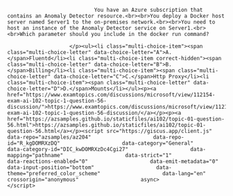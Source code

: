<p class="card-text">
							
								You have an Azure subscription that contains an Anomaly Detector resource.<br><br>You deploy a Docker host server named Server1 to the on-premises network.<br><br>You need to host an instance of the Anomaly Detector service on Server1.<br><br>Which parameter should you include in the docker run command?
							
						</p><ul><li class="multi-choice-item"><span class="multi-choice-letter" data-choice-letter="A">A.</span>Fluentd</li><li class="multi-choice-item correct-hidden"><span class="multi-choice-letter" data-choice-letter="B">B.</span>Billing</li><li class="multi-choice-item"><span class="multi-choice-letter" data-choice-letter="C">C.</span>Http Proxy</li><li class="multi-choice-item"><span class="multi-choice-letter" data-choice-letter="D">D.</span>Mounts</li></ul><p><a href="https://www.examtopics.com/discussions/microsoft/view/112154-exam-ai-102-topic-1-question-56-discussion/">https://www.examtopics.com/discussions/microsoft/view/112154-exam-ai-102-topic-1-question-56-discussion/</a></p><p><a href="https://azsamples.github.io/staticfiles/ai102/topic-01-question-56.html">https://azsamples.github.io/staticfiles/ai102/topic-01-question-56.html</a></p><script src="https://giscus.app/client.js"                    data-repo="azsamples/az204"                    data-repo-id="R_kgDOMRXzDQ"                    data-category="General"                    data-category-id="DIC_kwDOMRXzDc4Cgi27"                    data-mapping="pathname"                    data-strict="1"                    data-reactions-enabled="0"                    data-emit-metadata="0"                    data-input-position="bottom"                    data-theme="preferred_color_scheme"                    data-lang="en"                    crossorigin="anonymous"                    async>                    </script>